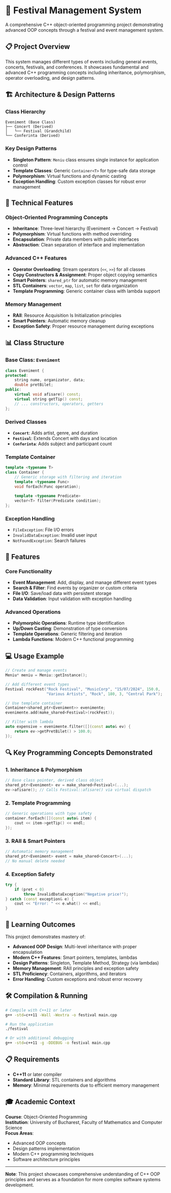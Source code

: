 # 🎪 Festival Management System

A comprehensive C++ object-oriented programming project demonstrating advanced OOP concepts through a festival and event management system.

## 📋 Project Overview

This system manages different types of events including general events, concerts, festivals, and conferences. It showcases fundamental and advanced C++ programming concepts including inheritance, polymorphism, operator overloading, and design patterns.

## 🏗️ Architecture & Design Patterns

### Class Hierarchy
```
Eveniment (Base Class)
├── Concert (Derived)
│   └── Festival (Grandchild)
└── Conferinta (Derived)
```

### Key Design Patterns
- **Singleton Pattern**: `Meniu` class ensures single instance for application control
- **Template Classes**: Generic `Container<T>` for type-safe data storage
- **Polymorphism**: Virtual functions and dynamic casting
- **Exception Handling**: Custom exception classes for robust error management

## 🔧 Technical Features

### Object-Oriented Programming Concepts
- **Inheritance**: Three-level hierarchy (Eveniment → Concert → Festival)
- **Polymorphism**: Virtual functions with method overriding
- **Encapsulation**: Private data members with public interfaces
- **Abstraction**: Clean separation of interface and implementation

### Advanced C++ Features
- **Operator Overloading**: Stream operators (`<<`, `>>`) for all classes
- **Copy Constructors & Assignment**: Proper object copying semantics
- **Smart Pointers**: `shared_ptr` for automatic memory management
- **STL Containers**: `vector`, `map`, `list`, `set` for data organization
- **Template Programming**: Generic container class with lambda support

### Memory Management
- **RAII**: Resource Acquisition Is Initialization principles
- **Smart Pointers**: Automatic memory cleanup
- **Exception Safety**: Proper resource management during exceptions

## 📊 Class Structure

### Base Class: `Eveniment`
```cpp
class Eveniment {
protected:
    string nume, organizator, data;
    double pretBilet;
public:
    virtual void afisare() const;
    virtual string getTip() const;
    // ... constructors, operators, getters
};
```

### Derived Classes
- **`Concert`**: Adds artist, genre, and duration
- **`Festival`**: Extends Concert with days and location
- **`Conferinta`**: Adds subject and participant count

### Template Container
```cpp
template <typename T>
class Container {
    // Generic storage with filtering and iteration
    template <typename Func>
    void forEach(Func operation);
    
    template <typename Predicate>
    vector<T> filter(Predicate condition);
};
```

### Exception Handling
- `FileException`: File I/O errors
- `InvalidDataException`: Invalid user input
- `NotFoundException`: Search failures

## 🚀 Features

### Core Functionality
- **Event Management**: Add, display, and manage different event types
- **Search & Filter**: Find events by organizer or custom criteria
- **File I/O**: Save/load data with persistent storage
- **Data Validation**: Input validation with exception handling

### Advanced Operations
- **Polymorphic Operations**: Runtime type identification
- **Up/Down Casting**: Demonstration of type conversions
- **Template Operations**: Generic filtering and iteration
- **Lambda Functions**: Modern C++ functional programming

## 💻 Usage Example

```cpp
// Create and manage events
Meniu* meniu = Meniu::getInstance();

// Add different event types
Festival rockFest("Rock Festival", "MusicCorp", "15/07/2024", 150.0,
                  "Various Artists", "Rock", 180, 3, "Central Park");

// Use template container
Container<shared_ptr<Eveniment>> evenimente;
evenimente.add(make_shared<Festival>(rockFest));

// Filter with lambda
auto expensive = evenimente.filter([](const auto& ev) {
    return ev->getPretBilet() > 100.0;
});
```

## 🔍 Key Programming Concepts Demonstrated

### 1. **Inheritance & Polymorphism**
```cpp
// Base class pointer, derived class object
shared_ptr<Eveniment> ev = make_shared<Festival>(...);
ev->afisare(); // Calls Festival::afisare() via virtual dispatch
```

### 2. **Template Programming**
```cpp
// Generic operations with type safety
container.forEach([](const auto& item) {
    cout << item->getTip() << endl;
});
```

### 3. **RAII & Smart Pointers**
```cpp
// Automatic memory management
shared_ptr<Eveniment> event = make_shared<Concert>(...);
// No manual delete needed
```

### 4. **Exception Safety**
```cpp
try {
    if (pret < 0) 
        throw InvalidDataException("Negative price!");
} catch (const exception& e) {
    cout << "Error: " << e.what() << endl;
}
```


## 🎯 Learning Outcomes

This project demonstrates mastery of:

- **Advanced OOP Design**: Multi-level inheritance with proper encapsulation
- **Modern C++ Features**: Smart pointers, templates, lambdas
- **Design Patterns**: Singleton, Template Method, Strategy (via lambdas)
- **Memory Management**: RAII principles and exception safety
- **STL Proficiency**: Containers, algorithms, and iterators
- **Error Handling**: Custom exceptions and robust error recovery

## 🛠️ Compilation & Running

```bash
# Compile with C++11 or later
g++ -std=c++11 -Wall -Wextra -o festival main.cpp

# Run the application
./festival

# Or with additional debugging
g++ -std=c++11 -g -DDEBUG -o festival main.cpp
```

## 📋 Requirements

- **C++11** or later compiler
- **Standard Library**: STL containers and algorithms
- **Memory**: Minimal requirements due to efficient memory management

## 🎓 Academic Context

**Course**: Object-Oriented Programming  
**Institution**: University of Bucharest, Faculty of Mathematics and Computer Science  
**Focus Areas**: 
- Advanced OOP concepts
- Design patterns implementation
- Modern C++ programming techniques
- Software architecture principles

---

**Note**: This project showcases comprehensive understanding of C++ OOP principles and serves as a foundation for more complex software systems development.
